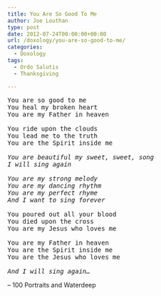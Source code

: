 ```yaml
---
title: You Are So Good To Me
author: Joe Louthan
type: post
date: 2012-07-24T00:00:00+00:00
url: /doxology/you-are-so-good-to-me/
categories:
  - Doxology
tags:
  - Ordo Salutis
  - Thanksgiving

---
```

<pre>You are so good to me
You heal my broken heart
You are my Father in heaven

You ride upon the clouds
You lead me to the truth
You are the Spirit inside me

<em>You are beautiful my sweet, sweet, song </em>
<em>I will sing again</em>
<em> </em>
<em>You are my strong melody</em>
<em>You are my dancing rhythm</em>
<em>You are my perfect rhyme</em>
<em>And I want to sing forever </em>

You poured out all your blood
You died upon the cross
You are my Jesus who loves me

You are my Father in heaven
You are the Spirit inside me
You are the Jesus who loves me

<em>And I will sing again…</em></pre>

&#8211; 100 Portraits and Waterdeep